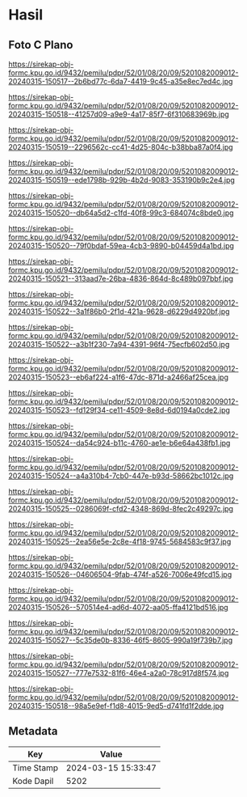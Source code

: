 # Hasil

## Foto C Plano

https://sirekap-obj-formc.kpu.go.id/9432/pemilu/pdpr/52/01/08/20/09/5201082009012-20240315-150517--2b6bd77c-6da7-4419-9c45-a35e8ec7ed4c.jpg

https://sirekap-obj-formc.kpu.go.id/9432/pemilu/pdpr/52/01/08/20/09/5201082009012-20240315-150518--41257d09-a9e9-4a17-85f7-6f310683969b.jpg

https://sirekap-obj-formc.kpu.go.id/9432/pemilu/pdpr/52/01/08/20/09/5201082009012-20240315-150519--2296562c-cc41-4d25-804c-b38bba87a0f4.jpg

https://sirekap-obj-formc.kpu.go.id/9432/pemilu/pdpr/52/01/08/20/09/5201082009012-20240315-150519--ede1798b-929b-4b2d-9083-353190b9c2e4.jpg

https://sirekap-obj-formc.kpu.go.id/9432/pemilu/pdpr/52/01/08/20/09/5201082009012-20240315-150520--db64a5d2-c1fd-40f8-99c3-684074c8bde0.jpg

https://sirekap-obj-formc.kpu.go.id/9432/pemilu/pdpr/52/01/08/20/09/5201082009012-20240315-150520--79f0bdaf-59ea-4cb3-9890-b04459d4a1bd.jpg

https://sirekap-obj-formc.kpu.go.id/9432/pemilu/pdpr/52/01/08/20/09/5201082009012-20240315-150521--313aad7e-26ba-4836-864d-8c489b097bbf.jpg

https://sirekap-obj-formc.kpu.go.id/9432/pemilu/pdpr/52/01/08/20/09/5201082009012-20240315-150522--3a1f86b0-2f1d-421a-9628-d6229d4920bf.jpg

https://sirekap-obj-formc.kpu.go.id/9432/pemilu/pdpr/52/01/08/20/09/5201082009012-20240315-150522--a3b1f230-7a94-4391-96f4-75ecfb602d50.jpg

https://sirekap-obj-formc.kpu.go.id/9432/pemilu/pdpr/52/01/08/20/09/5201082009012-20240315-150523--eb6af224-a1f6-47dc-871d-a2466af25cea.jpg

https://sirekap-obj-formc.kpu.go.id/9432/pemilu/pdpr/52/01/08/20/09/5201082009012-20240315-150523--fd129f34-ce11-4509-8e8d-6d0194a0cde2.jpg

https://sirekap-obj-formc.kpu.go.id/9432/pemilu/pdpr/52/01/08/20/09/5201082009012-20240315-150524--da54c924-b11c-4760-ae1e-b6e64a438fb1.jpg

https://sirekap-obj-formc.kpu.go.id/9432/pemilu/pdpr/52/01/08/20/09/5201082009012-20240315-150524--a4a310b4-7cb0-447e-b93d-58662bc1012c.jpg

https://sirekap-obj-formc.kpu.go.id/9432/pemilu/pdpr/52/01/08/20/09/5201082009012-20240315-150525--0286069f-cfd2-4348-869d-8fec2c49297c.jpg

https://sirekap-obj-formc.kpu.go.id/9432/pemilu/pdpr/52/01/08/20/09/5201082009012-20240315-150525--2ea56e5e-2c8e-4f18-9745-5684583c9f37.jpg

https://sirekap-obj-formc.kpu.go.id/9432/pemilu/pdpr/52/01/08/20/09/5201082009012-20240315-150526--04606504-9fab-474f-a526-7006e49fcd15.jpg

https://sirekap-obj-formc.kpu.go.id/9432/pemilu/pdpr/52/01/08/20/09/5201082009012-20240315-150526--570514e4-ad6d-4072-aa05-ffa4121bd516.jpg

https://sirekap-obj-formc.kpu.go.id/9432/pemilu/pdpr/52/01/08/20/09/5201082009012-20240315-150527--5c35de0b-8336-46f5-8605-990a19f739b7.jpg

https://sirekap-obj-formc.kpu.go.id/9432/pemilu/pdpr/52/01/08/20/09/5201082009012-20240315-150527--777e7532-81f6-46e4-a2a0-78c917d8f574.jpg

https://sirekap-obj-formc.kpu.go.id/9432/pemilu/pdpr/52/01/08/20/09/5201082009012-20240315-150518--98a5e9ef-f1d8-4015-9ed5-d741fd1f2dde.jpg


## Metadata

| Key        | Value               |
| ---------- | ------------------- |
| Time Stamp | 2024-03-15 15:33:47 |
| Kode Dapil | 5202                |



